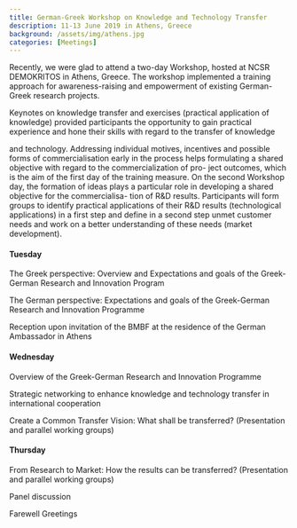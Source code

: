 ```yaml
---
title: German-Greek Workshop on Knowledge and Technology Transfer
description: 11-13 June 2019 in Athens, Greece
background: /assets/img/athens.jpg
categories: [Meetings]
---
```


Recently, we were glad to attend a two-day Workshop, hosted at NCSR DEMOKRITOS
in Athens, Greece. The workshop implemented a training approach for
awareness-raising and empowerment of existing German-Greek research projects.

Keynotes on knowledge transfer and exercises (practical application of knowledge)
provided participants the opportunity to gain practical experience
 and hone their skills with regard to the transfer of knowledge

and technology. Addressing individual motives, incentives and possible forms of commercialisation
early in the process helps formulating a shared objective with regard to the commercialization of pro-
ject outcomes, which is the aim of the first day of the training measure. On the second Workshop day,
the formation of ideas plays a particular role in developing a shared objective for the commercialisa-
tion of R&D results. Participants will form groups to identify practical applications of their R&D results
(technological applications) in a first step and define in a second step unmet customer needs and
work on a better understanding of these needs (market development).

#### Tuesday

The Greek perspective: Overview and Expectations and goals of the
Greek-German Research and Innovation Program

The German perspective: Expectations and goals of the Greek-German
Research and Innovation Programme

Reception upon invitation of the BMBF at the residence of the German Ambassador in Athens


#### Wednesday

Overview of the Greek-German Research and Innovation Programme

Strategic networking to enhance knowledge and technology transfer in
international cooperation

Create a Common Transfer Vision: What shall be transferred?
(Presentation and parallel working groups)


#### Thursday

From Research to Market: How the results can be transferred?
(Presentation and parallel working groups)

Panel discussion

Farewell Greetings

